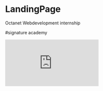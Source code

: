# LandingPage
Octanet Webdevelopment internship

#signature academy

![image](http://127.0.0.1:5500/landingpage/index.html)